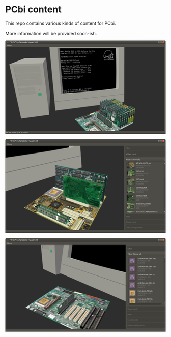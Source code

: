 # PCbi content

This repo contains various kinds of content for PCbi.

More information will be provided soon-ish.

![](screenshots/v0.16.2/linux-1.png)

![](screenshots/v0.16.2/linux-2.png)

![](screenshots/v0.13.0/linux-1.png)
